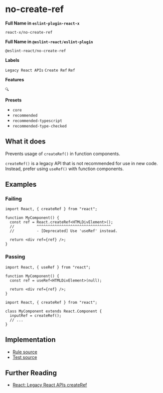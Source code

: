 # no-create-ref

**Full Name in `eslint-plugin-react-x`**

```plain copy
react-x/no-create-ref
```

**Full Name in `@eslint-react/eslint-plugin`**

```plain copy
@eslint-react/no-create-ref
```

**Labels**

`Legacy React APIs` `Create Ref` `Ref`

**Features**

`🔍`

**Presets**

- `core`
- `recommended`
- `recommended-typescript`
- `recommended-type-checked`

## What it does

Prevents usage of `createRef()` in function components.

`createRef()` is a legacy API that is not recommended for use in new code. Instead, prefer using `useRef()` with function components.

## Examples

### Failing

```tsx
import React, { createRef } from "react";

function MyComponent() {
  const ref = React.createRef<HTMLDivElement>();
  //          ^^^^^^^^^^^^^^^^^^^^^^^^^^^^^^^^^
  //          - [Deprecated] Use 'useRef' instead.

  return <div ref={ref} />;
}
```

### Passing

```tsx
import React, { useRef } from "react";

function MyComponent() {
  const ref = useRef<HTMLDivElement>(null);

  return <div ref={ref} />;
}
```

```tsx
import React, { createRef } from "react";

class MyComponent extends React.Component {
  inputRef = createRef();
  // ...
}
```

## Implementation

- [Rule source](https://github.com/rEl1cx/eslint-react/tree/main/packages/plugins/eslint-plugin-react-x/src/rules/no-create-ref.ts)
- [Test source](https://github.com/rEl1cx/eslint-react/tree/main/packages/plugins/eslint-plugin-react-x/src/rules/no-create-ref.spec.ts)

## Further Reading

- [React: Legacy React APIs createRef](https://react.dev/reference/react/createRef)
